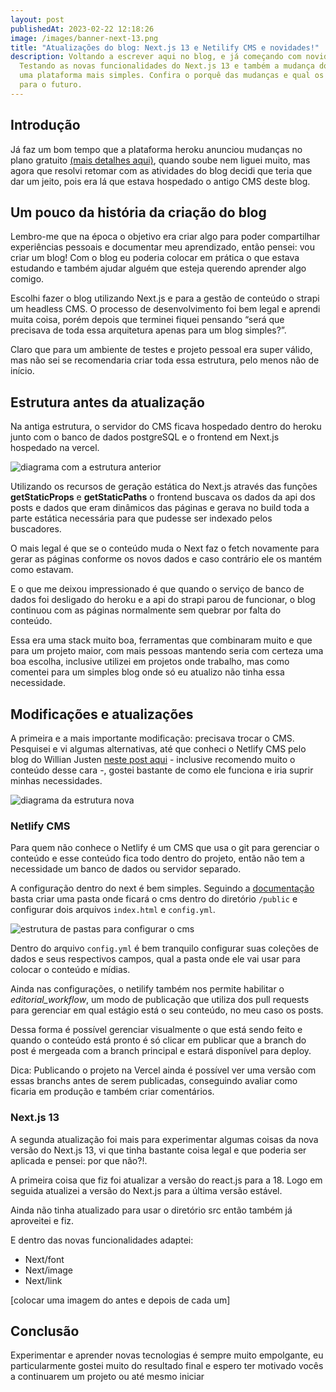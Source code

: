```yaml
---
layout: post
publishedAt: 2023-02-22 12:18:26
image: /images/banner-next-13.png
title: "Atualizações do blog: Next.js 13 e Netilify CMS e novidades!"
description: Voltando a escrever aqui no blog, e já começando com novidades!
  Testando as novas funcionalidades do Next.js 13 e também a mudança do CMS para
  uma plataforma mais simples. Confira o porquê das mudanças e qual os planos
  para o futuro.
---
```

## Introdução

Já faz um bom tempo que a plataforma heroku anunciou mudanças no plano gratuito [(mais detalhes aqui)](https://www.youtube.com/watch?v=8f9y6P5H7Go), quando soube nem liguei muito, mas agora que resolvi retomar com as atividades do blog decidi que teria que dar um jeito, pois era lá que estava hospedado o antigo CMS deste blog.

## Um pouco da história da criação do blog

Lembro-me que na época o objetivo era criar algo para poder compartilhar experiências pessoais e documentar meu aprendizado, então pensei: vou criar um blog! Com o blog eu poderia colocar em prática o que estava estudando e também ajudar alguém que esteja querendo aprender algo comigo.

Escolhi fazer o blog utilizando Next.js e para a gestão de conteúdo o strapi um headless CMS. O processo de desenvolvimento foi bem legal e aprendi muita coisa, porém depois que terminei fiquei pensando “será que precisava de toda essa arquitetura apenas para um blog simples?”. 

Claro que para um ambiente de testes e projeto pessoal era super válido, mas não sei se recomendaria criar toda essa estrutura, pelo menos não de início.

## Estrutura antes da atualização

Na antiga estrutura, o servidor do CMS ficava hospedado dentro do heroku junto com o banco de dados postgreSQL e o frontend em Next.js hospedado na vercel.

![diagrama com a estrutura anterior](/images/estrutura-antiga.png "Diagrama com a estrutura anterior")

Utilizando os recursos de geração estática do Next.js através das funções **getStaticProps** e **getStaticPaths** o frontend buscava os dados da api dos posts e dados que eram dinâmicos das páginas e gerava no build toda a parte estática necessária para que pudesse ser indexado pelos buscadores. 

O mais legal é que se o conteúdo muda o Next faz o fetch novamente para gerar as páginas conforme os novos dados e caso contrário ele os mantém como estavam.

E o que me deixou impressionado é que quando o serviço de banco de dados foi desligado do heroku e a api do strapi parou de funcionar, o blog continuou com as páginas normalmente sem quebrar por falta do conteúdo. 

Essa era uma stack muito boa, ferramentas que combinaram muito e que para um projeto maior, com mais pessoas mantendo seria com certeza uma boa escolha, inclusive utilizei em projetos onde trabalho, mas como comentei para um simples blog onde só eu atualizo não tinha essa necessidade. 

## Modificações e atualizações

A primeira e a mais importante modificação: precisava trocar o CMS.  Pesquisei e vi algumas alternativas, até que conheci o Netlify CMS pelo blog do Willian Justen [neste post aqui](https://willianjusten.com.br/usando-netlify-cms-com-nextjs-vercel-e-github) - inclusive recomendo muito o conteúdo desse cara -, gostei bastante de como ele funciona e iria suprir minhas necessidades.

![diagrama da estrutura nova](/images/estrutura-nova-cms.png "Diagrama da estrutura nova")

### Netlify CMS

Para quem não conhece o Netlify é um CMS que usa o git para gerenciar o conteúdo e esse conteúdo fica todo dentro do projeto, então não tem a necessidade um banco de dados ou servidor separado.

A configuração dentro do next é bem simples. Seguindo a [documentação](https://www.netlifycms.org/docs/add-to-your-site/) basta criar uma pasta onde ficará o cms   dentro do diretório `/public` e configurar dois arquivos `index.html` e `config.yml`. 

![estrutura de pastas para configurar o cms](/images/estrutura-pastas-cms-0.png "Estrutura de pastas para configurar o cms")

Dentro do arquivo `config.yml` é bem tranquilo configurar suas coleções de dados e seus respectivos campos, qual a pasta onde ele vai usar para colocar o conteúdo e mídias.

Ainda nas configurações, o netilify também nos permite habilitar o *editorial_workflow*, um modo de publicação que utiliza dos pull requests para gerenciar em qual estágio está o seu conteúdo, no meu caso os posts.

Dessa forma é possível gerenciar visualmente o que está sendo feito e quando o conteúdo está pronto é só clicar em publicar que a branch do post é mergeada com a branch principal e estará disponível para deploy.

Dica: Publicando o projeto na Vercel ainda é possível ver uma versão com essas branchs antes de serem publicadas, conseguindo avaliar como ficaria em produção e também criar comentários.

### Next.js 13

A segunda atualização foi mais para experimentar algumas coisas da nova versão do Next.js 13, vi que tinha bastante coisa legal e que poderia ser aplicada e pensei: por que não?!.

A primeira coisa que fiz foi atualizar a versão do react.js para a 18. Logo em seguida atualizei a versão do Next.js para a última versão estável.

Ainda não tinha atualizado para usar o diretório src então também já aproveitei e fiz.

E dentro das novas funcionalidades adaptei:

* Next/font
* Next/image
* Next/link

\[colocar uma imagem do antes e depois de cada um]

## Conclusão

Experimentar e aprender novas tecnologias é sempre muito empolgante, eu particularmente gostei muito do resultado final e espero ter motivado vocês a continuarem um projeto ou até mesmo iniciar
